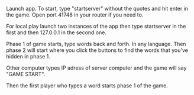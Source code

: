 Launch app. To start, type "startserver" without the quotes and hit enter in the game.
Open port 41748 in your router if you need to.

For local play launch two instances of the app then type startserver in the first
and then 127.0.0.1 in the second one.

Phase 1 of game starts, type words back and forth. In any language.
Then phase 2 will start where you click the buttons to find the words that you've hidden in phase 1.

Other computer types IP adress of server computer and the game will say "GAME START".

Then the first player who types a word starts phase 1 of the game.